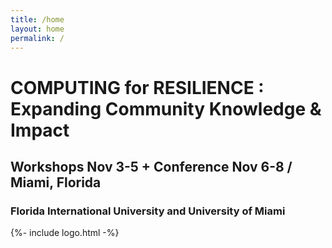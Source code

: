 ```yaml
---
title: /home
layout: home
permalink: /
---
```

# COMPUTING for RESILIENCE : Expanding Community Knowledge & Impact

## Workshops Nov 3-5 + Conference Nov 6-8 / Miami, Florida

### Florida International University  and University of Miami  


{%- include logo.html -%}
